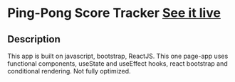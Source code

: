 # Ping-Pong Score Tracker [See it live](https://transcendent-cucurucho-78653d.netlify.app/)
## Description
This app is built on javascript, bootstrap, ReactJS. This one page-app uses functional components, useState and useEffect hooks, react bootstrap and conditional rendering. Not fully optimized.
